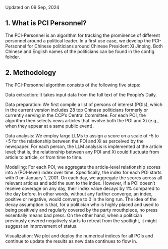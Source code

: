 Updated on 09 Sep, 2024

## 1. What is PCI Personnel?

The PCI-Personnel is an algorithm for tracking the prominence of different personnel around a political leader. In a first use case, we develop the PCI-Personnel for Chinese politicians around Chinese President Xi Jinping. Both Chinese and English names of the politicians can be found in the config folrder. 

## 2. Methodology

The PCI-Personnel algorithm consists of the following five steps:

Data extraction: It takes input data from the full text of the People’s Daily.

Data preparation: We first compile a list of persons of interest (POIs), which in the current version includes 28 top Chinese politicians formerly or currently serving in the CCP’s Central Committee. For each POI, the algorithm then selects news articles that involve both the POI and Xi (e.g., when they appear at a same public event).

Data analysis: We employ large LLMs to assign a score on a scale of -5 to +5 for the relationship between the POI and Xi as perceived by the newspaper. For each person, the LLM analysis is implemented at the article level; that is, the relationship between any POI and Xi could fluctuate from article to article, or from time to time.

Modelling: For each POI, we aggregate the article-level relationship scores into a (POI-level) index over time. Specifically, the index for each POI starts with 0 on January 1, 2001. On each day, we aggregate the scores across all relevant articles and add the sum to the index. However, if a POI doesn’t receive coverage on any day, their index value decays by 1% compared to the day before. In other words, without any further converge, an index, positive or negative, would converge to 0 in the long run. The idea of the decay assumption is that, for a politician who is highly placed and used to being positively and regularly covered by the party mouthpiece, no press essentially means bad press. On the other hand, when a politician previously covered negatively starts to retreat from the spotlight, it might suggest an improvement of status.

Visualization: We plot and deploy the numerical indices for all POIs and continue to update the results as new data continues to flow in.
